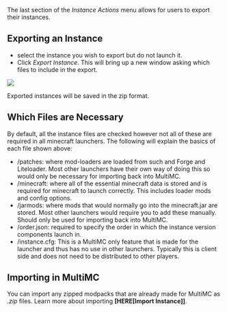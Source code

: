 The last section of the _Instance Actions_ menu allows for users to export their instances.

## Exporting an Instance
* select the instance you wish to export but do not launch it.
* Click _Export Instance_. This will bring up a new window asking which files to include in the export.

![](http://i.imgur.com/n6p6FBv.png)

Exported instances will be saved in the zip format.

## Which Files are Necessary
By default, all the instance files are checked however not all of these are required in all minecraft launchers. The following will explain the basics of each file shown above:

* /patches: where mod-loaders are loaded from such and Forge and Liteloader. Most other launchers have their own way of doing this so would only be necessary for importing back into MultiMC.
* /minecraft: where all of the essential minecraft data is stored and is required for minecraft to launch correctly. This includes loader mods and config options.
* /jarmods: where mods that would normally go into the minecraft.jar are stored. Most other launchers would require you to add these manually. Should only be used for importing back into MultiMC.
* /order.json: required to specify the order in which the instance version components launch in.
* /instance.cfg: This is a MultiMC only feature that is made for the launcher and thus has no use in other launchers. Typically this is client side and does not need to be distributed to other players.

## Importing in MultiMC

You can import any zipped modpacks that are already made for MultiMC as _.zip_ files.
Learn more about importing **[HERE[Import Instance]]**.